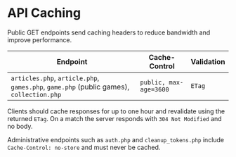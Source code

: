 # API Caching

Public GET endpoints send caching headers to reduce bandwidth and improve performance.

| Endpoint | Cache-Control | Validation |
| --- | --- | --- |
| `articles.php`, `article.php`, `games.php`, `game.php` (public games), `collection.php` | `public, max-age=3600` | `ETag` |

Clients should cache responses for up to one hour and revalidate using the returned `ETag`.  On a match the server responds with `304 Not Modified` and no body.

Administrative endpoints such as `auth.php` and `cleanup_tokens.php` include `Cache-Control: no-store` and must never be cached.
